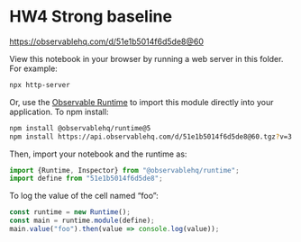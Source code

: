 # HW4 Strong baseline

https://observablehq.com/d/51e1b5014f6d5de8@60

View this notebook in your browser by running a web server in this folder. For
example:

~~~sh
npx http-server
~~~

Or, use the [Observable Runtime](https://github.com/observablehq/runtime) to
import this module directly into your application. To npm install:

~~~sh
npm install @observablehq/runtime@5
npm install https://api.observablehq.com/d/51e1b5014f6d5de8@60.tgz?v=3
~~~

Then, import your notebook and the runtime as:

~~~js
import {Runtime, Inspector} from "@observablehq/runtime";
import define from "51e1b5014f6d5de8";
~~~

To log the value of the cell named “foo”:

~~~js
const runtime = new Runtime();
const main = runtime.module(define);
main.value("foo").then(value => console.log(value));
~~~
